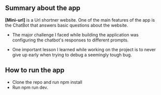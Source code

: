## Summary about the app

**[Mini-url]** is a Url shortner website. One of the main features of the app is the ChatBot that answers basic questions about the website.

* The major challenge I faced while building the application was configuring
   the chatbot's responses to different prompts.
 
 * One important lesson I learned while working on the project is to never give up early when
   trying to debug a seemingly tough bug.

## How to run the app
* Clone the repo and run npm install
* Run npm run dev.
